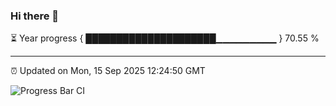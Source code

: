 ### Hi there 👋

⏳ Year progress { █████████████████████▁▁▁▁▁▁▁▁▁ } 70.55 %

---

⏰ Updated on Mon, 15 Sep 2025 12:24:50 GMT

![Progress Bar CI](https://github.com/code-lakshay/GitHub-Actions-Demo/workflows/Progress%20Bar%20CI/badge.svg)
